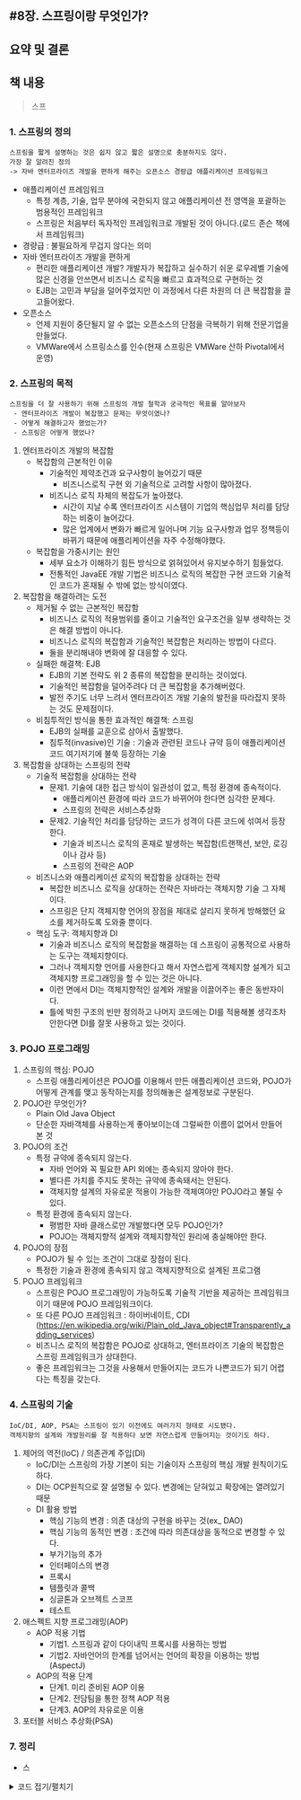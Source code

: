 #8장. 스프링이랑 무엇인가?
---

## 요약 및 결론
> 
    
## 책 내용
> 스프

### 1. 스프링의 정의
```
스프링을 짧게 설명하는 것은 쉽지 않고 짧은 설명으로 충분하지도 않다.
가장 잘 알려진 정의
-> 자바 엔터프라이즈 개발을 편하게 해주는 오픈소스 경량급 애플리케이션 프레임워크
```
- 애플리케이션 프레임워크
    - 특정 계층, 기술, 업무 분야에 국한되지 않고 애플리케이션 전 영역을 포괄하는 범용적인 프레임워크
    - 스프링은 처음부터 독자적인 프레임워크로 개발된 것이 아니다.(로드 존슨 책에서 프레임워크)
- 경량급 : 불필요하게 무겁지 않다는 의미
- 자바 엔터프라이즈 개발을 편하게
    - 편리한 애플리케이션 개발? 개발자가 복잡하고 실수하기 쉬운 로우레벨 기술에 많은 신경을 안쓰면서 비즈니스 로직을 빠르고 효과적으로 구현하는 것
    - EJB는 고민과 부담을 덜어주었지만 이 과정에서 다른 차원의 더 큰 복잡함을 끌고들어왔다.
- 오픈소스
    - 언제 지원이 중단될지 알 수 없는 오픈소스의 단점을 극복하기 위해 전문기업을 만들었다.
    - VMWare에서 스프링소스를 인수(현재 스프링은 VMWare 산하 Pivotal에서 운영)
### 2. 스프링의 목적
```
스프링을 더 잘 사용하기 위해 스프링의 개발 철학과 궁극적인 목표를 알아보자
 - 엔터프라이즈 개발이 복잡했고 문제는 무엇이였나?
 - 어떻게 해결하고자 했었는가?
 - 스프링은 어떻게 했었나?
```
1. 엔터프라이즈 개발의 복잡함
    - 복잡함의 근본적인 이유
        - 기술적인 제약조건과 요구사항이 늘어갔기 때문
            - 비즈니스로직 구현 외 기술적으로 고려할 사항이 많아졌다.
        - 비즈니스 로직 자체의 복잡도가 높아졌다.
            - 시간이 지날 수록 엔터프라이즈 시스템이 기업의 핵심업무 처리를 담당하는 비중이 늘어갔다.
            - 많은 업계에서 변화가 빠르게 일어나며 기능 요구사항과 업무 정책등이 바뀌기 때문에 애플리케이션을 자주 수정해야했다. 
    - 복잡함을 가중시키는 원인
        - 세부 요소가 이해하기 힘든 방식으로 얽혀있어서 유지보수하기 힘들었다.
        - 전통적인 JavaEE 개발 기법은 비즈니스 로직의 복잡한 구현 코드와 기술적인 코드가 혼재될 수 밖에 없는 방식이였다.
2. 복잡함을 해결하려는 도전
    - 제거될 수 없는 근본적인 복잡함
        - 비즈니스 로직의 적용범위를 줄이고 기술적인 요구조건을 일부 생략하는 것은 해결 방법이 아니다.
        - 비즈니스 로직의 복잡함과 기술적인 복잡함은 처리하는 방법이 다르다.
        - 둘을 분리해내야 변화에 잘 대응할 수 있다.
    - 실패한 해결책: EJB
        - EJB의 기본 전략도 위 2 종류의 복잡함을 분리하는 것이었다.
        - 기술적인 복잡함을 덜어주려다 더 큰 복잡함을 추가해버렸다.
        - 발전 주기도 너무 느려서 엔터프라이즈 개발 기술의 발전을 따라잡지 못하는 것도 문제점이다.
    - 비침투적인 방식을 통한 효과적인 해결책: 스프링
        - EJB의 실패를 교훈으로 삼아서 출발했다.
        - 침투적(invasive)인 기술 : 기술과 관련된 코드나 규약 등이 애플리케이션 코드 여기저기에 불쑥 등장하는 기술
3. 복잡함을 상대하는 스프링의 전략
    - 기술적 복잡함을 상대하는 전략
        - 문제1. 기술에 대한 접근 방식이 일관성이 없고, 특정 환경에 종속적이다.
            - 애플리케이션 환경에 따라 코드가 바뀌어야 한다면 심각한 문제다.
            - 스프링의 전략은 서비스추상화
        - 문제2. 기술적인 처리를 담당하는 코드가 성격이 다른 코드에 섞여서 등장한다.
            - 기술과 비즈니스 로직의 혼재로 발생하는 복잡함(트랜잭션, 보안, 로깅이나 감사 등)
            - 스프링의 전략은 AOP
    - 비즈니스와 애플리케이션 로직의 복잡함을 상대하는 전략
        - 복잡한 비즈니스 로직을 상대하는 전략은 자바라는 객체지향 기술 그 자체이다.
        - 스프링은 단지 객체지향 언어의 장점을 제대로 살리지 못하게 방해했던 요소를 제거하도록 도와줄 뿐이다.
    - 핵심 도구: 객체지향과 DI
        - 기술과 비즈니스 로직의 복잡함을 해결하는 데 스프링이 공통적으로 사용하는 도구는 객체지향이다.
        - 그러나 객체지향 언어를 사용한다고 해서 자연스럽게 객체지향 설계가 되고 객체지향 프로그래밍을 할 수 있는 것은 아니다.
        - 이런 면에서 DI는 객체지향적인 설계와 개발을 이끌어주는 좋은 동반자이다.
        - 틀에 박힌 구조의 빈만 정의하고 나머지 코드에는 DI를 적용해볼 생각조차 안한다면 DI를 잘못 사용하고 있는 것이다.
### 3. POJO 프로그래밍
1. 스프링의 핵심: POJO
    - 스프링 애플리케이션은 POJO를 이용해서 만든 애플리케이션 코드와, POJO가 어떻게 관계를 맺고 동작하는지를 정의해놓은 설계정보로 구분된다.
2. POJO란 무엇인가?
    - Plain Old Java Object
    - 단순한 자바객체를 사용하는게 좋아보이는데 그럴싸한 이름이 없어서 만들어 본 것
3. POJO의 조건
    - 특정 규약에 종속되지 않는다.
        - 자바 언어와 꼭 필요한 API 외에는 종속되지 않아야 한다.
        - 별다른 가치를 주지도 못하는 규약에 종속돼서는 안된다.
        - 객체지향 설계의 자유로운 적용이 가능한 객체여야만 POJO라고 불릴 수 있다.
    - 특정 환경에 종속되지 않는다.
        - 평범한 자바 클래스로만 개발했다면 모두 POJO인가?
        - POJO는 객체지향적 설계와 객체지향적인 원리에 충실해야만 한다.
4. POJO의 장점
    - POJO가 될 수 있는 조건이 그대로 장점이 된다.
    - 특정한 기술과 환경에 종속되지 않고 객체지향적으로 설계된 프로그램
5. POJO 프레임워크
    - 스프링은 POJO 프로그래밍이 가능하도록 기술적 기반을 제공하는 프레임워크이기 때문에 POJO 프레임워크이다.
    - 또 다른 POJO 프레임워크 : 하이버네이트, CDI (https://en.wikipedia.org/wiki/Plain_old_Java_object#Transparently_adding_services)
    - 비즈니스 로직의 복잡함은 POJO로 상대하고, 엔터프라이즈 기술의 복잡함은 스프링 프레임워크가 상대한다.
    - 좋은 프레임워크는 그것을 사용해서 만들어지는 코드가 나쁜코드가 되기 어렵다는 특징을 갖는다.
### 4. 스프링의 기술
```
IoC/DI, AOP, PSA는 스프링이 있기 이전에도 여러가지 형태로 시도됐다.
객체지향의 설계와 개발원리를 잘 적용하다 보면 자연스럽게 만들어지는 것이기도 하다.
```
1. 제어의 역전(IoC) / 의존관계 주입(DI)
    - IoC/DI는 스프링의 가장 기본이 되는 기술이자 스프링의 핵심 개발 원칙이기도 하다.
    - DI는 OCP원칙으로 잘 설명될 수 있다. 변경에는 닫혀있고 확장에는 열려있기 때문
    - DI 활용 방법
        - 핵심 기능의 변경 : 의존 대상의 구현을 바꾸는 것(ex_ DAO)
        - 핵심 기능의 동적인 변경 : 조건에 따라 의존대상을 동적으로 변경할 수 있다.
        - 부가기능의 추가
        - 인터페이스의 변경
        - 프록시
        - 템플릿과 콜백
        - 싱글톤과 오브젝트 스코프
        - 테스트
2. 애스펙트 지향 프로그래밍(AOP)
    - AOP 적용 기법
        - 기법1. 스프링과 같이 다이내믹 프록시를 사용하는 방법
        - 기법2. 자바언어의 한계를 넘어서는 언어의 확장을 이용하는 방법(AspectJ)
    - AOP의 적용 단계
        - 단계1. 미리 준비된 AOP 이용
        - 단계2. 전담팀을 통한 정책 AOP 적용
        - 단계3. AOP의 자유로운 이용
3. 포터블 서비스 추상화(PSA)

### 7. 정리
- 스

<details markdown="1">
<summary>코드 접기/펼치기</summary>
<pre>
</pre>
</details>